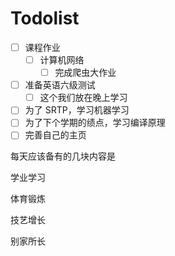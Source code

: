 # Todolist

- [ ] 课程作业
	- [ ] 计算机网络
		- [ ] 完成爬虫大作业
- [ ] 准备英语六级测试
	- [ ] 这个我们放在晚上学习
- [ ] 为了 SRTP，学习机器学习
- [ ] 为了下个学期的绩点，学习编译原理
- [ ] 完善自己的主页

每天应该备有的几块内容是

学业学习

体育锻炼

技艺增长

别家所长
